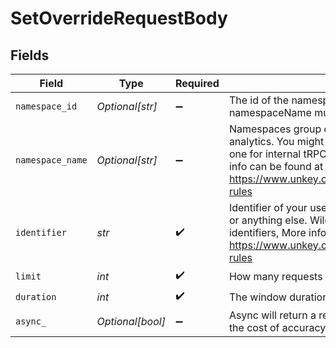 # SetOverrideRequestBody


## Fields

| Field                                                                                                                                                                                                                                                                    | Type                                                                                                                                                                                                                                                                     | Required                                                                                                                                                                                                                                                                 | Description                                                                                                                                                                                                                                                              | Example                                                                                                                                                                                                                                                                  |
| ------------------------------------------------------------------------------------------------------------------------------------------------------------------------------------------------------------------------------------------------------------------------ | ------------------------------------------------------------------------------------------------------------------------------------------------------------------------------------------------------------------------------------------------------------------------ | ------------------------------------------------------------------------------------------------------------------------------------------------------------------------------------------------------------------------------------------------------------------------ | ------------------------------------------------------------------------------------------------------------------------------------------------------------------------------------------------------------------------------------------------------------------------ | ------------------------------------------------------------------------------------------------------------------------------------------------------------------------------------------------------------------------------------------------------------------------ |
| `namespace_id`                                                                                                                                                                                                                                                           | *Optional[str]*                                                                                                                                                                                                                                                          | :heavy_minus_sign:                                                                                                                                                                                                                                                       | The id of the namespace. Either namespaceId or namespaceName must be provided                                                                                                                                                                                            | rlns_1234                                                                                                                                                                                                                                                                |
| `namespace_name`                                                                                                                                                                                                                                                         | *Optional[str]*                                                                                                                                                                                                                                                          | :heavy_minus_sign:                                                                                                                                                                                                                                                       | Namespaces group different limits together for better analytics. You might have a namespace for your public API and one for internal tRPC routes. Wildcards can also be used, more info can be found at https://www.unkey.com/docs/ratelimiting/overrides#wildcard-rules | email.outbound                                                                                                                                                                                                                                                           |
| `identifier`                                                                                                                                                                                                                                                             | *str*                                                                                                                                                                                                                                                                    | :heavy_check_mark:                                                                                                                                                                                                                                                       | Identifier of your user, this can be their userId, an email, an ip or anything else. Wildcards ( * ) can be used to match multiple identifiers, More info can be found at https://www.unkey.com/docs/ratelimiting/overrides#wildcard-rules                               | user_123                                                                                                                                                                                                                                                                 |
| `limit`                                                                                                                                                                                                                                                                  | *int*                                                                                                                                                                                                                                                                    | :heavy_check_mark:                                                                                                                                                                                                                                                       | How many requests may pass in a given window.                                                                                                                                                                                                                            | 10                                                                                                                                                                                                                                                                       |
| `duration`                                                                                                                                                                                                                                                               | *int*                                                                                                                                                                                                                                                                    | :heavy_check_mark:                                                                                                                                                                                                                                                       | The window duration in milliseconds                                                                                                                                                                                                                                      | 60000                                                                                                                                                                                                                                                                    |
| `async_`                                                                                                                                                                                                                                                                 | *Optional[bool]*                                                                                                                                                                                                                                                         | :heavy_minus_sign:                                                                                                                                                                                                                                                       | Async will return a response immediately, lowering latency at the cost of accuracy.                                                                                                                                                                                      |                                                                                                                                                                                                                                                                          |